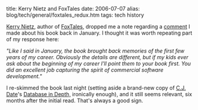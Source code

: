 title: Kerry Nietz and FoxTales
date: 2006-07-07
alias: blog/tech/general/foxtales_redux.htm
tags: tech history

<a href="http://www.nietz.com/">Kerry Nietz</a>, author of <a 
href="http://www.amazon.com/gp/product/1930919506/104-3479054-5315925?v=glance&n=283155">
FoxTales</a>, dropped me a note regarding a <a 
href="/pentium_chronicles">
comment</a> I made about his book back in January. I thought it was worth 
repeating part of my response here:

<i>"Like I said in January, the book brought back memories of the
first few years of my career.  Obviously the details are different, but if
my kids ever ask about the beginning of my career I'll point them to your
book first. You did an excellent job capturing the spirit of commercial
software development."</i>

I re-skimmed the book last night (setting aside a brand-new copy
of <a href="http://en.wikipedia.org/wiki/Christopher_J._Date">C.J. Date</a>'s
<a href="http://www.oreilly.com/catalog/databaseid/">Database
in Depth,</a> ironically enough), and it still
seems relevant, six months after the initial read. That's always a 
good sign.
